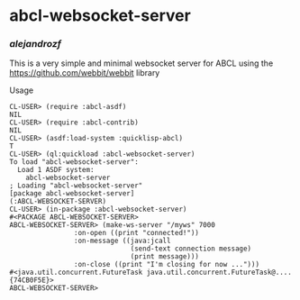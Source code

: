 # abcl-websocket-server
### _alejandrozf_

This is a very simple and minimal websocket server for ABCL using the https://github.com/webbit/webbit library

Usage

```
CL-USER> (require :abcl-asdf)
NIL
CL-USER> (require :abcl-contrib)
NIL
CL-USER> (asdf:load-system :quicklisp-abcl)
T
CL-USER> (ql:quickload :abcl-websocket-server)
To load "abcl-websocket-server":
  Load 1 ASDF system:
    abcl-websocket-server
; Loading "abcl-websocket-server"
[package abcl-websocket-server]
(:ABCL-WEBSOCKET-SERVER)
CL-USER> (in-package :abcl-websocket-server)
#<PACKAGE ABCL-WEBSOCKET-SERVER>
ABCL-WEBSOCKET-SERVER> (make-ws-server "/myws" 7000
                :on-open ((print "connected!"))
                :on-message ((java:jcall
                              (send-text connection message)
                              (print message)))
                :on-close ((print "I'm closing for now ...")))
#<java.util.concurrent.FutureTask java.util.concurrent.FutureTask@.... {74CB0F5E}>
ABCL-WEBSOCKET-SERVER>
```
